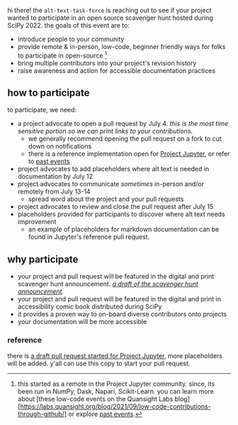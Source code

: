 hi there! the `alt-text-task-force` is reaching out to see if your project wanted to participate in an open source scavenger hunt hosted during SciPy 2022.
the goals of this event are to:

* introduce people to your community
* provide remote & in-person, low-code, beginner friendly ways for folks to participate in open-source [^history]
* bring multiple contributors into your project's revision history
* raise awareness and action for accessible documentation practices

## how to participate

to participate, we need:

* a project advocate to open a pull request by July 4. _this is the most time sensitive portion so we can print links to your contributions._
  * we generally recommend opening the pull request on a fork to cut down on notifications
  * there is a reference implementation open for [Project Jupyter](#reference), or refer to [past events][past]
* project advocates to add placeholders where alt text is needed in documentation by July 12
* project advocates to communicate _sometimes_ in-person and/or remotely from July 13-14
  * spread word about the project and your pull requests
* project advocates to review and close the pull request after July 15
* placeholders provided for participants to discover where alt text needs improvement
  * an example of placeholders for markdown documentation can be found in Jupyter's reference pull request.

## why participate

* your project and pull request will be featured in the digital and print scavenger hunt announcement. [_a draft of the scavenger hunt announcement_][draft].
* your project and pull request will be featured in the digital and print in accessibility comic book distributed during SciPy
* it provides a proven way to on-board diverse contributors onto projects
* your documentation will be more accessible 

### reference

there is [a draft pull request started for Project Jupyter][reference], more placeholders will be added. 
y'all can use this copy to start your pull request.


[reference]: https://github.com/Quansight-Labs/jupyterlab/pull/1
[past]: https://github.com/isabela-pf/a11y-events/tree/main/workshop-resources/alt-text#past-events
[draft]: https://github.com/alt-text-task-force/.github/blob/scipy-hunt/profile/scipy-2022-07.md

[^history]: this started as a remote in the Project Jupyter community. since, its been run in NumPy, Dask, Napari, Scikit-Learn. you can learn more about [these low-code events on the Quansight Labs blog][https://labs.quansight.org/blog/2021/09/low-code-contributions-through-github/] or explore [past events][past]. 
